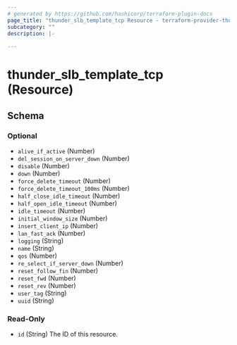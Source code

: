 ```yaml
---
# generated by https://github.com/hashicorp/terraform-plugin-docs
page_title: "thunder_slb_template_tcp Resource - terraform-provider-thunder"
subcategory: ""
description: |-
  
---
```


# thunder_slb_template_tcp (Resource)





<!-- schema generated by tfplugindocs -->
## Schema

### Optional

- `alive_if_active` (Number)
- `del_session_on_server_down` (Number)
- `disable` (Number)
- `down` (Number)
- `force_delete_timeout` (Number)
- `force_delete_timeout_100ms` (Number)
- `half_close_idle_timeout` (Number)
- `half_open_idle_timeout` (Number)
- `idle_timeout` (Number)
- `initial_window_size` (Number)
- `insert_client_ip` (Number)
- `lan_fast_ack` (Number)
- `logging` (String)
- `name` (String)
- `qos` (Number)
- `re_select_if_server_down` (Number)
- `reset_follow_fin` (Number)
- `reset_fwd` (Number)
- `reset_rev` (Number)
- `user_tag` (String)
- `uuid` (String)

### Read-Only

- `id` (String) The ID of this resource.



